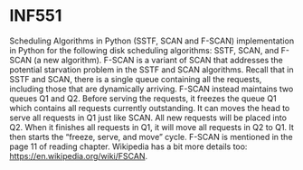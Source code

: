 # INF551
Scheduling Algorithms in Python (SSTF, SCAN and F-SCAN)
implementation in Python for the following disk scheduling algorithms:
SSTF, SCAN, and F-SCAN (a new algorithm). F-SCAN is a variant of SCAN that addresses the potential
starvation problem in the SSTF and SCAN algorithms. Recall that in SSTF and SCAN, there is a single
queue containing all the requests, including those that are dynamically arriving. F-SCAN instead
maintains two queues Q1 and Q2. Before serving the requests, it freezes the queue Q1 which contains
all requests currently outstanding. It can moves the head to serve all requests in Q1 just like SCAN. All
new requests will be placed into Q2. When it finishes all requests in Q1, it will move all requests in Q2 to
Q1. It then starts the “freeze, serve, and move” cycle. F-SCAN is mentioned in the page 11 of reading
chapter. Wikipedia has a bit more details too: https://en.wikipedia.org/wiki/FSCAN.
